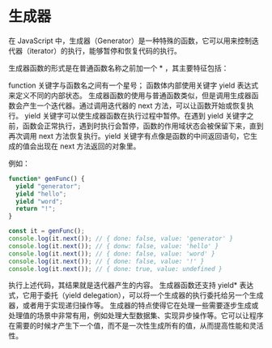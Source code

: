 # 生成器

在 JavaScript 中，生成器（Generator）是一种特殊的函数，它可以用来控制迭代器（iterator）的执行，能够暂停和恢复代码的执行。

生成器函数的形式是在普通函数名称之前加一个 \* ，其主要特征包括：

function 关键字与函数名之间有一个星号；
函数体内部使用关键字 yield 表达式来定义不同的内部状态。
生成器函数的使用与普通函数类似，但是调用生成器函数会产生一个迭代器。通过调用迭代器的 next 方法，可以让函数开始或恢复执行。
yield 关键字可以使生成器函数在执行过程中暂停。在遇到 yield 关键字之前，函数会正常执行，遇到时执行会暂停，函数的作用域状态会被保留下来，直到再次调用 next 方法恢复执行。yield 关键字有点像是函数的中间返回语句，它生成的值会出现在 next 方法返回的对象里。

例如：

```js
function* genFunc() {
  yield "generator";
  yield "hello";
  yield "word";
  return "!";
}

const it = genFunc();
console.log(it.next()); // { done: false, value: 'generator' }
console.log(it.next()); // { donw: false, value: 'hello' }
console.log(it.next()); // { done: false, value: 'word' }
console.log(it.next()); // { done: false, value: '!' }
console.log(it.next()); // { done: true, value: undefined }
```

执行上述代码，其结果就是迭代器产生的内容。
生成器函数还支持 yield\* 表达式，它用于委托（yield delegation），可以将一个生成器的执行委托给另一个生成器，或者用于实现递归操作等。
生成器的特点使得它在处理一些需要逐步生成或处理值的场景中非常有用，例如处理大型数据集、实现异步操作等。它可以让程序在需要的时候才产生下一个值，而不是一次性生成所有的值，从而提高性能和灵活性。
